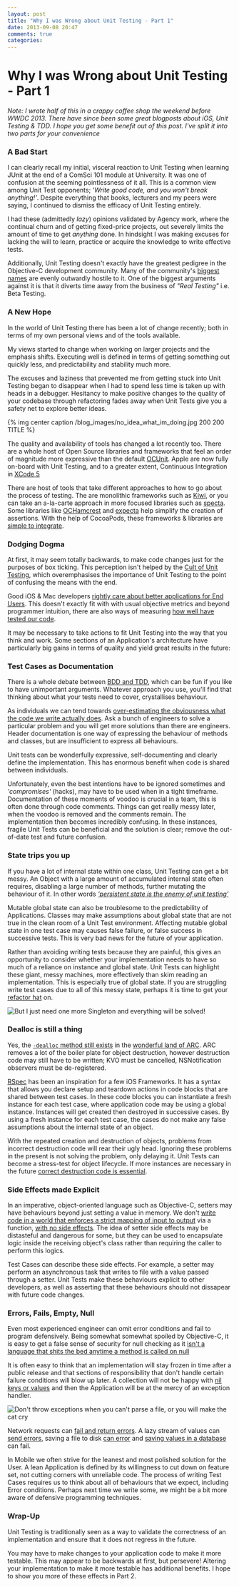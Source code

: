 ```yaml
---
layout: post
title: "Why I was Wrong about Unit Testing - Part 1"
date: 2013-09-08 20:47
comments: true
categories: 
---
```


# Why I was Wrong about Unit Testing - Part 1
*Note: I wrote half of this in a crappy coffee shop the weekend before WWDC 2013. There have since been some great blogposts about iOS, Unit Testing & TDD. I hope you get some benefit out of this post. I've split it into two parts for your convenience*  

### A Bad Start
I can clearly recall my initial, visceral reaction to Unit Testing when learning JUnit at the end of a ComSci 101 module at University. It was one of confusion at the seeming pointlessness  of it all. This is a common view among Unit Test opponents; *'Write good code, and you won't break anything!'*. Despite everything that books, lecturers and my peers were saying, I continued to dismiss the efficacy of Unit Testing entirely.

I had these (admittedly *lazy*) opinions validated by Agency work, where the continual churn and of getting fixed-price projects, out severely limits the amount of time to get *anything* done. In hindsight I was making excuses for lacking the will to learn, practice or acquire the knowledge to write effective tests.

Additionally, Unit Testing doesn't exactly have the greatest pedigree in the Objective-C development community. Many of the community's [biggest names](http://blog.wilshipley.com/2005/09/unit-testing-is-teh-suck-urr.html) are evenly outwardly hostile to it. One of the biggest arguments against it is that it diverts time away from the business of *"Real Testing"* i.e. Beta Testing.  

### A New Hope
In the world of Unit Testing there has been a lot of change recently; both in terms of my own personal views and of the tools available.

My views started to change when working on larger projects and the emphasis shifts. Executing well is defined in terms of getting something out quickly less, and predictability and stability much more. 

The excuses and laziness that prevented me from getting stuck into Unit Testing began to disappear when I had to spend less time is taken up with heads in a debugger. Hesitancy to make positive changes to the quality of your codebase through refactoring fades away when Unit Tests give you a safety net to explore better ideas. 

{% img center caption /blog_images/no_idea_what_im_doing.jpg 200 200 TITLE %}

The quality and availability of tools has changed a lot recently too. There are a whole host of Open Source libraries and frameworks that feel an order of magnitude more expressive than the default [OCUnit](http://en.wikipedia.org/wiki/OCUnit). Apple are now fully on-board with Unit Testing, and to a greater extent, Continuous Integration in [XCode 5](http://images.apple.com/osx/preview/docs/OSX_Mavericks_Core_Technology_Overview.pdf)

There are host of tools that take different approaches to how to go about the process of testing. The are monolithic frameworks such as [Kiwi](https://github.com/allending/Kiwi), or you can take an a-la-carte approach in more focused libraries such as [specta](https://github.com/specta/specta). Some libraries like [OCHamcrest](https://github.com/hamcrest/OCHamcrest) and [expecta](https://github.com/specta/expecta) help simplify the creation of assertions. With the help of CocoaPods, these frameworks & libraries are [simple to integrate](https://github.com/allending/Kiwi/wiki/Up-and-Running-with-CocoaPods).

### Dodging Dogma
At first, it may seem totally backwards, to make code changes just for the purposes of box ticking. This perception isn't helped by the [Cult of Unit Testing](http://www.codingninja.co.uk/the-cult-of-unit-testing/), which overemphasises the importance of Unit Testing to the point of confusing the means with the end. 

Good iOS & Mac developers [rightly care about better applications for End Users](http://lawrencelomax.github.io/blog/2013/07/17/openness-for-the-developer-and-the-user/). This doesn't exactly fit with  with usual objective metrics and beyond programmer intuition, there are also ways of measuring [how well have tested our code](http://stephenhaunts.com/2013/02/18/unit-test-coverage-code-metrics-and-static-code-analysis/). 

It may be necessary to take actions to fit Unit Testing into the way that you think and work. Some sections of an Application's architecture have particularly big gains in terms of quality and yield great results in the future:

### Test Cases as Documentation 
There is a whole debate between [BDD and TDD](http://nshipster.com/unit-testing/), which can be fun if you like to have unimportant arguments. Whatever approach you use, you'll find that thinking about what your tests need to cover, crystallises behaviour. 

As individuals we can tend towards [over-estimating the obviousness what the code we write actually does](http://www.codinghorror.com/blog/2006/01/code-reviews-just-do-it.html). Ask a bunch of engineers to solve a particular problem and you will get more solutions than there are engineers. Header documentation is one way of expressing the behaviour of methods and classes, but are insufficient to express all behaviours.

Unit tests can be wonderfully expressive, self-documenting and clearly define the implementation. This has enormous benefit when code is shared between individuals.

Unfortunately, even the best intentions have to be ignored sometimes and *'compromises'* (hacks), may have to be used when in a tight timeframe. Documentation of these moments of voodoo is crucial in a team, this is often done through code comments. Things can get really messy later, when the voodoo is removed and the comments remain. The implementation then becomes incredibly confusing. In these instances, fragile Unit Tests can  be beneficial and the solution is clear; remove the out-of-date test and future confusion.

### State trips you up
If you have a lot of internal state within one class, Unit Testing can get a bit messy. An Object with a large amount of accumulated internal state often requires, disabling a large number of methods, further mutating the behaviour of it. In other words [*‘persistent state is the enemy of unit testing’*](http://blogs.msdn.com/b/scottdensmore/archive/2004/05/25/140827.aspx)

Mutable global state can also be troublesome to the predictability of Applications. Classes may make assumptions about global state that are not true in the clean room of a Unit Test environment. Affecting mutable global state in one test case may causes false failure, or false success in successive tests. This is very bad news for the future of your application.

Rather than avoiding writing tests because they are painful, this gives an opportunity to consider whether your implementation needs to have so much of a reliance on instance and global state. Unit Tests can highlight these giant, messy machines, more effectively than skim reading an implementation. This is especially true of global state. If you are struggling write test cases due to all of this messy state, perhaps it is time to get your [refactor hat](http://imgur.com/wGUTG) on.

![But I just need one more Singleton and everything will be solved!](images/tangled_cat.jpg)

### Dealloc is still a thing
Yes, the [```-dealloc``` method still exists](http://clang.llvm.org/docs/AutomaticReferenceCounting.html#dealloc) in the [wonderful land of ARC](http://sealedabstract.com/rants/why-mobile-web-apps-are-slow/). ARC removes a lot of the boiler plate for object destruction, however destruction code may still have to be written; KVO must be cancelled, NSNotification observers must be de-registered.

[RSpec](http://rspec.info) has been an inspiration for a few iOS Frameworks. It has a syntax that allows you declare setup and teardown actions in code blocks that are shared between test cases. In these code blocks you can instantiate a fresh instance for each test case, where application code may be using a global instance. Instances will get created then destroyed in successive cases. By using a fresh instance for each test case, the cases do not make any false assumptions about the internal state of an object.

With the repeated creation and destruction of objects, problems from incorrect destruction code will rear their ugly head. Ignoring these problems in the present is not solving the problem, only delaying it. Unit Tests can become a stress-test for object lifecycle. If more instances are necessary in the future [correct destruction code is essential](http://blogs.msdn.com/b/scottdensmore/archive/2004/05/25/140827.aspx).

### Side Effects made Explicit 
In an imperative, object-oriented language such as Objective-C, setters may have behaviours beyond just setting a value in memory. We don't [write code in a world that enforces a strict mapping of input to output](http://en.wikipedia.org/wiki/Functional_programming) via a function, [with no side effects](http://blog.sigfpe.com/2006/08/you-could-have-invented-monads-and.html). The idea of setter side effects may be distasteful and dangerous for some, but they can be used to encapsulate logic inside the receiving object's class rather than requiring the caller to perform this logics.

Test Cases can describe these side effects. For example, a setter may perform an asynchronous task that writes to file with a value passed through a setter. Unit Tests make these behaviours explicit to other developers, as well as asserting that these behaviours should not dissapear with future code changes.

### Errors, Fails, Empty, Null
Even most experienced engineer can omit error conditions and fail to program defensively. Being somewhat somewhat spoiled by Objective-C, it is easy to get a false sense of security for null checking as it [isn't a language that shits the bed anytime a method is called on null](http://docs.oracle.com/javase/7/docs/api/java/lang/NullPointerException.html)

It is often easy to think that an implementation will stay frozen in time after a public release and that sections of responsibility that don't handle certain failure conditions will blow up later. A collection will not be happy with [nil keys or values](https://developer.apple.com/library/mac/#documentation/Cocoa/Reference/Foundation/Classes/NSMutableArray_Class/Reference/Reference.html#//apple_ref/occ/cl/NSMutableArray) and then the Application will be at the mercy of an exception handler.

![Don't [throw exceptions when you can't parse a file](http://developer.apple.com/library/ios/#documentation/cocoa/conceptual/ProgrammingWithObjectiveC/ErrorHandling/ErrorHandling.html), or you will make the cat cry](images/cat_like_unit_test.jpg)

Network requests can [fail and return errors](https://github.com/AFNetworking/AFNetworking/wiki/Getting-Started-with-AFNetworking#step-4-dive-in). A lazy stream of values can [send errors](https://github.com/ReactiveCocoa/ReactiveCocoa/blob/master/ReactiveCocoaFramework/ReactiveCocoa/RACSignal.h), saving a file to disk [can error](https://developer.apple.com/library/mac/documentation/Cocoa/Reference/Foundation/Classes/NSData_Class/Reference/Reference.html#//apple_ref/occ/instm/NSData/writeToFile:options:error:) and [saving values in a database](https://developer.apple.com/library/mac/#documentation/Cocoa/Reference/CoreDataFramework/Classes/NSManagedObjectContext_Class/NSManagedObjectContext.html) can fail.

In Mobile we often strive for the leanest and most polished solution for the User. A lean Application is defined by its willingness to cut down on feature set, not cutting corners with unreliable code. The process of writing Test Cases requires us to think about all of behaviours that we expect, including Error conditions. Perhaps next time we write some, we might be a bit more aware of defensive programming techniques.

### Wrap-Up
Unit Testing is traditionally seen as a way to validate the correctness of an implementation and ensure that it does not regress in the future.

You may have to make changes to your application code to make it more testable. This may appear to be backwards at first, but persevere! Altering your implementation to make it more testable  has additional benefits. I hope to show you more of these effects in Part 2.


